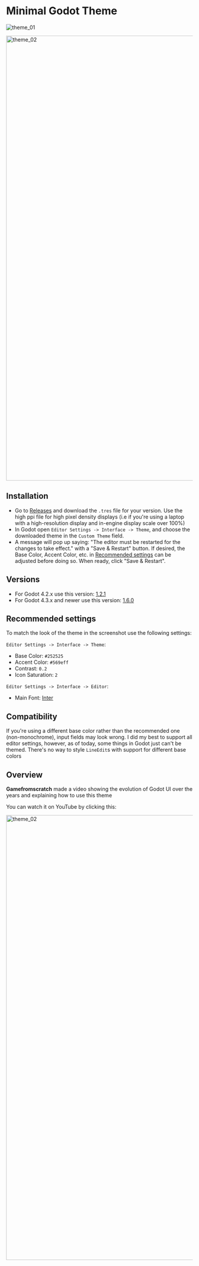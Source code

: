 
# Minimal Godot Theme

![theme_01](https://github.com/passivestar/godot-minimal-theme/assets/60579014/84f7672b-2313-47f4-b4c5-0db7020756d7)

<img width="1200" alt="theme_02" src="https://github.com/passivestar/godot-minimal-theme/assets/60579014/c85e66c1-a3a2-4b2d-8f2f-e1e3a43b19e5">

## Installation

- Go to [Releases](https://github.com/passivestar/godot-minimal-theme/releases) and download the `.tres` file for your version. Use the high ppi file for high pixel density displays (i.e if you're using a laptop with a high-resolution display and in-engine display scale over 100%)
- In Godot open `Editor Settings -> Interface -> Theme`, and choose the downloaded theme in the `Custom Theme` field.
- A message will pop up saying: "The editor must be restarted for the changes to take effect." with a "Save & Restart" button. If desired, the Base Color, Accent Color, etc. in [Recommended settings](https://github.com/passivestar/godot-minimal-theme?tab=readme-ov-file#recommended-settings) can be adjusted before doing so. When ready, click "Save & Restart".

## Versions

- For Godot 4.2.x use this version: [1.2.1](https://github.com/passivestar/godot-minimal-theme/releases/tag/1.2.1)
- For Godot 4.3.x and newer use this version: [1.6.0](https://github.com/passivestar/godot-minimal-theme/releases/tag/1.6.0)

## Recommended settings

To match the look of the theme in the screenshot use the following settings:

`Editor Settings -> Interface -> Theme`:

- Base Color: `#252525`
- Accent Color: `#569eff`
- Contrast: `0.2`
- Icon Saturation: `2`

`Editor Settings -> Interface -> Editor`:

- Main Font: [Inter](https://rsms.me/inter/)

## Compatibility

If you're using a different base color rather than the recommended one (non-monochrome), input fields may look wrong. I did my best to support all editor settings, however, as of today, some things in Godot just can't be themed. There's no way to style `LineEdit`s with support for different base colors

## Overview

**Gamefromscratch** made a video showing the evolution of Godot UI over the years and explaining how to use this theme

You can watch it on YouTube by clicking this:

<a href="https://youtu.be/WmZq3UgOGKY"><img width="1200" alt="theme_02" src="https://github.com/passivestar/godot-minimal-theme/assets/60579014/7993fb01-1231-4c33-97da-fb3e24d09816"></a>
